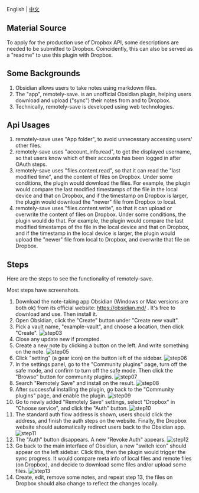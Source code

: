 English | [中文](/docs/dropbox_review_material/README_zh.md)

## Material Source

To apply for the production use of Dropbox API, some descriptions are needed to be submitted to Dropbox. Coincidently, this can also be served as a "readme" to use this plugin with Dropbox.

## Some Backgrounds

1. Obsidian allows users to take notes using markdown files.
2. The "app", remotely-save. is an unofficial Obsidian plugin, helping users download and upload ("sync") their notes from and to Dropbox.
3. Technically, remotely-save is developed using web technologies.

## Api Usages

1. remotely-save uses "App folder", to avoid unnecessary accessing users' other files.
2. remotely-save uses "account_info.read", to get the displayed username, so that users know which of their accounts has been logged in after OAuth steps.
3. remotely-save uses "files.content.read", so that it can read the "last modified time", and the content of files on Dropbox. Under some conditions, the plugin would download the files. For example, the plugin would compare the last modified timestamps of the file in the local device and that on Dropbox, and if the timestamp on Dropbox is larger, the plugin would download the "newer" file from Dropbox to local.
4. remotely-save uses "files.content.write", so that it can upload or overwrite the content of files on Dropbox. Under some conditions, the plugin would do that. For example, the plugin would compare the last modified timestamps of the file in the local device and that on Dropbox, and if the timestamp in the local device is larger, the plugin would upload the "newer" file from local to Dropbox, and overwrite that file on Dropbox.

## Steps

Here are the steps to see the functionality of remotely-save.

Most steps have screenshots.

1. Download the note-taking app Obsidian (Windows or Mac versions are both ok) from its official website: https://obsidian.md/ . It's free to download and use. Then install it.
2. Open Obsidian, click the "Create" button under "Create new vault".
3. Pick a vault name, "example-vault", and choose a location, then click "Create".
   ![step03](./attachments/step03.png)
4. Close any update new if prompted.
5. Create a new note by clicking a button on the left. And write something on the note.
   ![step05](./attachments/step05.png)
6. Click "setting" (a gear icon) on the button left of the sidebar.
   ![step06](./attachments/step06.png)
7. In the settings panel, go to the "Community plugins" page, turn off the safe mode, and confirm to turn off the safe mode. Then click the "Browse" button for community plugins.
   ![step07](./attachments/step07.png)
8. Search "Remotely Save" and install on the result.
   ![step08](./attachments/step08.png)
9. After successful installing the plugin, go back to the "Community plugins" page, and enable the plugin.
   ![step09](./attachments/step09.png)
10. Go to newly added "Remotely Save" settings, select "Dropbox" in "Choose service", and click the "Auth" button.
    ![step10](./attachments/step10.png)
11. The standard auth flow address is shown, users should click the address, and finish the auth steps on the website. Finally, the Dropbox website should automatically redirect users back to the Obsidian app.
    ![step11](./attachments/step11.png)
12. The "Auth" button disappears. A new "Revoke Auth" appears.
    ![step12](./attachments/step12.png)
13. Go back to the main interface of Obsidian, a new "switch icon" should appear on the left sidebar. Click this, then the plugin would trigger the sync progress. It would compare meta info of local files and remote files (on Dropbox), and decide to download some files and/or upload some files.
    ![step13](./attachments/step13.png)
14. Create, edit, remove some notes, and repeat step 13, the files on Dropbox should also change to reflect the changes locally.
